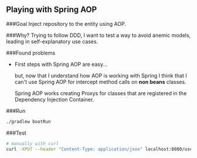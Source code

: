 ## Playing with Spring AOP


###Goal
Inject repository to the entity using AOP.

###Why?
Trying to follow DDD, I want to test a way to avoid anemic models, leading in self-explanatory use cases.

###Found problems
- First steps with Spring AOP are easy...
  
  but, now that I understand how AOP is working with Spring I think that I can't use Spring AOP for intercept method calls on **non beans** classes.

  Spring AOP works creating Proxys for classes that are registered in the Dependency Injection Container.

###Run
```bash
./gradlew bootRun
```

###Test
```bash
# manually with curl
curl -XPUT --header "Content-Type: application/json" localhost:8080/users/1/followers -d '{"follower_id": 2}' -v
```
